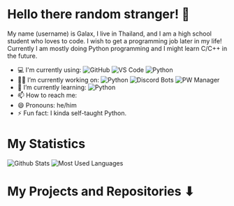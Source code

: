 # Hello there random stranger! 👋
My name (username) is Galax, I live in Thailand, and I am a high school student who loves to code. I wish to get a programming job later in my life! Currently I am mostly doing Python programming and I might learn C/C++ in the future.

- 💻 I'm currently using: ![GitHub](https://img.shields.io/badge/-GitHub-181717?style=flat-square&logo=github) ![VS Code](https://img.shields.io/badge/-VS%20Code-blue?style=flat-square&logo=visual-studio-code) ![Python](https://img.shields.io/badge/-Python-black?style=flat-square&logo=Python)
- 👨‍💻 I’m currently working on: ![Python](https://img.shields.io/badge/-Python-black?style=flat-square&logo=Python) ![Discord Bots](https://img.shields.io/badge/-Discord%20Bots-black?style=flat-square&logo=Discord) ![PW Manager](https://img.shields.io/badge/-PW%20Manager-darkgreen?style=flat-square&logo=python)
- 🧠 I’m currently learning: ![Python](https://img.shields.io/badge/-Python-black?style=flat-square&logo=Python)
- 📫 How to reach me:
- 😄 Pronouns: he/him
- ⚡ Fun fact: I kinda self-taught Python.

# My Statistics
![Github Stats](https://github-readme-stats.vercel.app/api?username=Galax028&count_private=true&show_icons=true&include_all_commits=true&theme=dark)
![Most Used Languages](https://github-readme-stats.vercel.app/api/top-langs/?username=Galax028&hide=TeX&layout=compact&theme=dark)

# My Projects and Repositories ⬇
